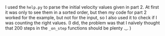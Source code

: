 I used the `help.py` to parse the initial velocity values given in part 2. At first it was only to see them in a sorted order, but then my code for part 2 worked for the example, but not for the input, so I also used it to check if I was counting the right values. (I did, the problem was that I naïvely thought that 200 steps in the `_on_step` functions should be plenty ._. )
